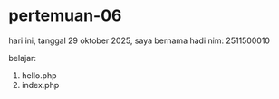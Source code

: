 # pertemuan-06

hari ini, tanggal 29 oktober 2025, saya bernama hadi
nim: 2511500010

belajar:
<ol>
<li>hello.php</li>
<li>index.php</li>
</ol>